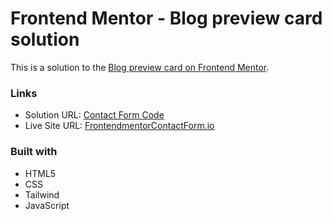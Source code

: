 # Frontend Mentor - Blog preview card solution

This is a solution to the [Blog preview card on Frontend Mentor](https://www.frontendmentor.io/challenges/contact-form--G-hYlqKJj).

### Links

- Solution URL: [Contact Form Code](https://github.com/Arth97/frontendmentor-contact-form)
- Live Site URL: [FrontendmentorContactForm.io](https://arth97.github.io/frontendmentor-contact-form/)

### Built with

- HTML5
- CSS
- Tailwind
- JavaScript
